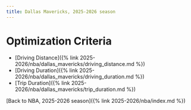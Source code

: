 ```yaml
---
title: Dallas Mavericks, 2025-2026 season
---
```


# Optimization Criteria
- [Driving Distance]({% link 2025-2026/nba/dallas_mavericks/driving_distance.md %})
- [Driving Duration]({% link 2025-2026/nba/dallas_mavericks/driving_duration.md %})
- [Trip Duration]({% link 2025-2026/nba/dallas_mavericks/trip_duration.md %})

[Back to NBA, 2025-2026 season]({% link 2025-2026/nba/index.md %})
